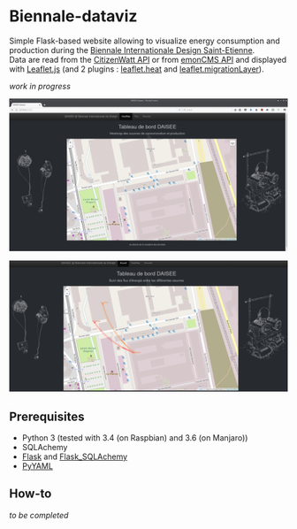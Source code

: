 # Biennale-dataviz
Simple Flask-based website allowing to visualize energy consumption and production during the [Biennale Internationale Design Saint-Etienne](http://www.biennale-design.com/saint-etienne/2017/fr/home/).  
Data are read from the [CitizenWatt API](https://github.com/CitoyensCapteurs/CitizenWatt-Base) or from [emonCMS API](https://github.com/emoncms/emoncms) and displayed with [Leaflet.js](http://leafletjs.com/) (and 2 plugins : [leaflet.heat](https://github.com/Leaflet/Leaflet.heat) and [leaflet.migrationLayer](https://github.com/react-map/leaflet.migrationLayer)).  

_work in progress_

![](/docs/heatmap.gif)

![](/docs/snapshot.gif)


## Prerequisites
- Python 3 (tested with 3.4 (on Raspbian) and 3.6 (on Manjaro))  
- SQLAchemy  
- [Flask](http://flask.pocoo.org) and [Flask_SQLAchemy](http://flask-sqlalchemy.pocoo.org)  
- [PyYAML](http://pyyaml.org)  


## How-to
_to be completed_  
